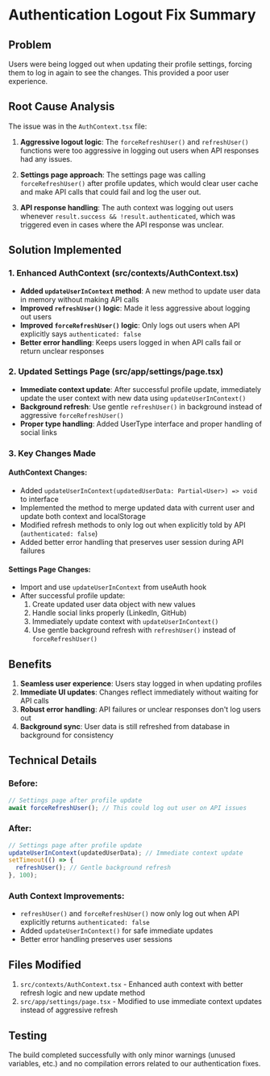 # Authentication Logout Fix Summary

## Problem
Users were being logged out when updating their profile settings, forcing them to log in again to see the changes. This provided a poor user experience.

## Root Cause Analysis
The issue was in the `AuthContext.tsx` file:

1. **Aggressive logout logic**: The `forceRefreshUser()` and `refreshUser()` functions were too aggressive in logging out users when API responses had any issues.

2. **Settings page approach**: The settings page was calling `forceRefreshUser()` after profile updates, which would clear user cache and make API calls that could fail and log the user out.

3. **API response handling**: The auth context was logging out users whenever `result.success && !result.authenticated`, which was triggered even in cases where the API response was unclear.

## Solution Implemented

### 1. Enhanced AuthContext (src/contexts/AuthContext.tsx)
- **Added `updateUserInContext` method**: A new method to update user data in memory without making API calls
- **Improved `refreshUser()` logic**: Made it less aggressive about logging out users
- **Improved `forceRefreshUser()` logic**: Only logs out users when API explicitly says `authenticated: false`
- **Better error handling**: Keeps users logged in when API calls fail or return unclear responses

### 2. Updated Settings Page (src/app/settings/page.tsx)
- **Immediate context update**: After successful profile update, immediately update the user context with new data using `updateUserInContext()`
- **Background refresh**: Use gentle `refreshUser()` in background instead of aggressive `forceRefreshUser()`
- **Proper type handling**: Added UserType interface and proper handling of social links

### 3. Key Changes Made

#### AuthContext Changes:
- Added `updateUserInContext(updatedUserData: Partial<User>) => void` to interface
- Implemented the method to merge updated data with current user and update both context and localStorage
- Modified refresh methods to only log out when explicitly told by API (`authenticated: false`)
- Added better error handling that preserves user session during API failures

#### Settings Page Changes:
- Import and use `updateUserInContext` from useAuth hook
- After successful profile update:
  1. Create updated user data object with new values
  2. Handle social links properly (LinkedIn, GitHub)
  3. Immediately update context with `updateUserInContext()`
  4. Use gentle background refresh with `refreshUser()` instead of `forceRefreshUser()`

## Benefits
1. **Seamless user experience**: Users stay logged in when updating profiles
2. **Immediate UI updates**: Changes reflect immediately without waiting for API calls
3. **Robust error handling**: API failures or unclear responses don't log users out
4. **Background sync**: User data is still refreshed from database in background for consistency

## Technical Details

### Before:
```typescript
// Settings page after profile update
await forceRefreshUser(); // This could log out user on API issues
```

### After:
```typescript
// Settings page after profile update
updateUserInContext(updatedUserData); // Immediate context update
setTimeout(() => {
  refreshUser(); // Gentle background refresh
}, 100);
```

### Auth Context Improvements:
- `refreshUser()` and `forceRefreshUser()` now only log out when API explicitly returns `authenticated: false`
- Added `updateUserInContext()` for safe immediate updates
- Better error handling preserves user sessions

## Files Modified
1. `src/contexts/AuthContext.tsx` - Enhanced auth context with better refresh logic and new update method
2. `src/app/settings/page.tsx` - Modified to use immediate context updates instead of aggressive refresh

## Testing
The build completed successfully with only minor warnings (unused variables, etc.) and no compilation errors related to our authentication fixes.